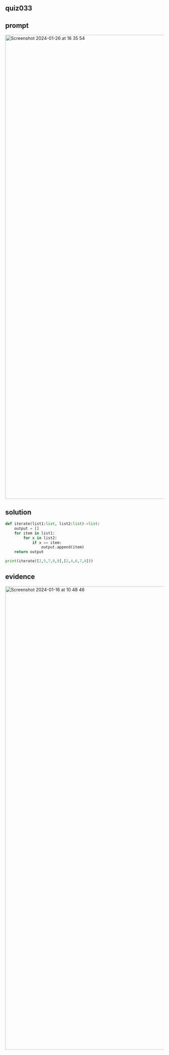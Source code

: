 ## quiz033

## prompt
<img width="1470" alt="Screenshot 2024-01-26 at 16 35 54" src="https://github.com/ayyyane/unit3_g11/assets/142702159/dc4fe13b-f3dc-4698-b9e7-2e79d00309fd">

## solution
```.py
def iterate(list1:list, list2:list)->list:
    output = []
    for item in list1:
        for x in list2:
            if x == item:
                output.append(item)
    return output

print(iterate([2,5,7,8,9],[2,4,6,7,8]))

```

## evidence
<img width="1468" alt="Screenshot 2024-01-16 at 10 48 46" src="https://github.com/ayyyane/unit3_g11/assets/142702159/5564ba63-76e0-47d7-a264-c9cf82040570">

